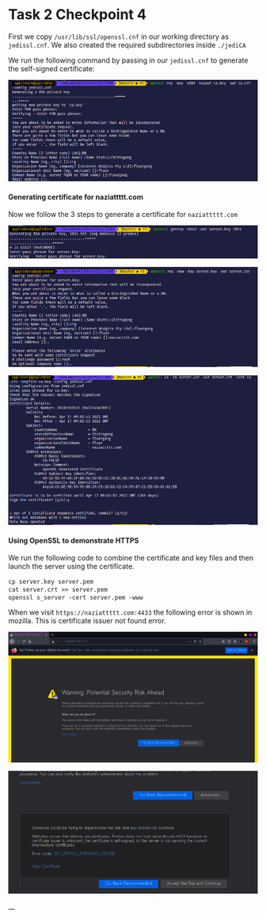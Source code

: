 # Task 2 Checkpoint 4

First we copy `/usr/lib/ssl/openssl.cnf` in our working directory as `jedissl.cnf`. We also created the required subdirectories inside `./jediCA`

We run the following command by passing in our `jedissl.cnf` to generate the self-signed certificate:

![](.gitbook/assets/step-1_recurrent-dream.png)

#### Generating certificate for naziattttt.com

Now we follow the 3 steps to generate a certificate for `naziattttt.com`

![Generate public/private key](.gitbook/assets/step-2_serverkeyroot.png)

![Genrate CSR](.gitbook/assets/step-3_servercsr.png)

![Genrate Certificate](.gitbook/assets/step-4_servercert.png)

#### Using OpenSSL to demonstrate HTTPS

We run the following code to combine the certificate and key files and then launch the server using the certificate.

```text
cp server.key server.pem
cat server.crt >> server.pem
openssl s_server -cert server.pem -www
```

When we visit `https://naziattttt.com:4433` the following error is shown in mozilla. This is certificate issuer not found error.

![](.gitbook/assets/certrisk0.png)

![](.gitbook/assets/certrisk1.png)

\_\_

